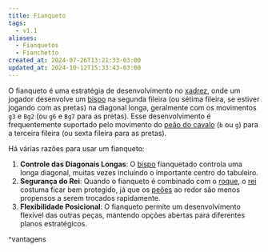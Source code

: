 ```yaml
---
title: Fianqueto
tags:
  - v1.1
aliases:
  - Fianquetos
  - Fianchetto
created_at: 2024-07-26T13:21:33-03:00
updated_at: 2024-10-12T15:33:43-03:00
---
```


O fianqueto é uma estratégia de desenvolvimento no [xadrez](../../08/06/Xadrez.md), onde um jogador desenvolve um [bispo](../../../../atomos/2024/07/08/Xadrez_Bispo.md) na segunda fileira (ou sétima fileira, se estiver jogando com as pretas) na diagonal longa, geralmente com os movimentos `g3` e `Bg2` (ou `g6` e `Bg7` para as pretas). Esse desenvolvimento é frequentemente suportado pelo movimento do [peão do cavalo](../../../../atomos/2024/07/26/Xadrez_Peao_do_cavalo.md) (`b` ou `g`) para a terceira fileira (ou sexta fileira para as pretas).

Há várias razões para usar um fianqueto:

1. **Controle das Diagonais Longas**: O [bispo](../../../../atomos/2024/07/08/Xadrez_Bispo.md) fianquetado controla uma longa diagonal, muitas vezes incluindo o importante centro do tabuleiro.
2. **Segurança do Rei**: Quando o fianqueto é combinado com o [roque](../../../../atomos/2024/07/08/Xadrez_Roque.md), o [rei](../../../../atomos/2024/07/08/Xadrez_Rei_xadrez.md) costuma ficar bem protegido, já que os [peões](../../../../atomos/2024/07/26/Xadrez_Peao.md) ao redor são menos propensos a serem trocados rapidamente.
3. **Flexibilidade Posicional**: O fianqueto permite um desenvolvimento flexível das outras peças, mantendo opções abertas para diferentes planos estratégicos.

^vantagens